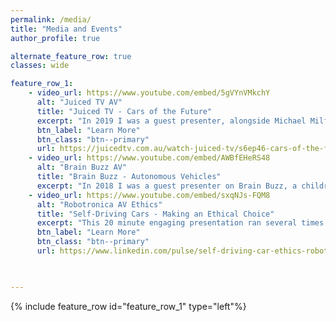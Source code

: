 ```yaml
---
permalink: /media/
title: "Media and Events"
author_profile: true

alternate_feature_row: true
classes: wide

feature_row_1:
    - video_url: https://www.youtube.com/embed/5gVYnVMkchY
      alt: "Juiced TV AV"
      title: "Juiced TV - Cars of the Future"
      excerpt: "In 2019 I was a guest presenter, alongside Michael Milford, on Juiced TV. We explored self-driving vehicles and how they could autonomously navigate an environment. In this episode we were able to show off the 3rd-Gen Carlie platform with a teach and repeat demo."
      btn_label: "Learn More"
      btn_class: "btn--primary"
      url: https://juicedtv.com.au/watch-juiced-tv/s6ep46-cars-of-the-future/
    - video_url: https://www.youtube.com/embed/AWBfEHeRS48
      alt: "Brain Buzz AV"
      title: "Brain Buzz - Autonomous Vehicles"
      excerpt: "In 2018 I was a guest presenter on Brain Buzz, a children's TV show produced by Channel Nine. We explored what makes up an autonomous vehicle and talked about some of the research developments coming out of the Australian Centre for Robotic Vision. We ran a demonstration that showed how poor weather conditions can wreak havoc on state-of-the-art vision system."
    - video_url: https://www.youtube.com/embed/sxqNJs-FQM8
      alt: "Robotronica AV Ethics"
      title: "Self-Driving Cars - Making an Ethical Choice"
      excerpt: "This 20 minute engaging presentation ran several times during Robotronica 2017. We explored the ethical challenges facing AI-based systems using the famous Trolley Problem. The audience determined the outcome of several scenarios by voting with their mobile phones."
      btn_label: "Learn More"
      btn_class: "btn--primary"
      url: https://www.linkedin.com/pulse/self-driving-car-ethics-robotronica2017-michael-milford/?trackingId=bN0npPms4W7m00wg2EdTmw%3D%3D
    


---
```


<!-- <h1 style="text-align: left; margin-bottom: -0.5em;">Past Events</h1> -->

{% include feature_row id="feature_row_1" type="left"%}